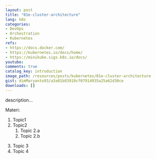 ```yaml
---
layout: post
title: "01e-cluster-architecture"
lang: k8s
categories:
- DevOps
- Orchestration
- Kubernetes
refs: 
- https://docs.docker.com/
- https://kubernetes.io/docs/home/
- https://minikube.sigs.k8s.io/docs/
youtube: 
comments: true
catalog_key: introduction
image_path: /resources/posts/kubernetes/01e-cluster-architecture
gist: dimMaryanto93/a3a01b83910cf07914935a25a62d30ce
downloads: []
---
```



description...

Materi: 

1. Topic1
2. Topic2
    1. Topic 2.a
    2. Topic 2.b
<!--more-->
3. Topic 3
4. Topic 4